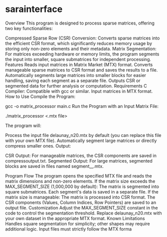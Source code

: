 # sarainterface
Overview
This program is designed to process sparse matrices, offering two key functionalities:

Compressed Sparse Row (CSR) Conversion: Converts sparse matrices into the efficient CSR format, which significantly reduces memory usage by storing only non-zero elements and their metadata.
Matrix Segmentation: For matrices exceeding hardware or memory limits, the program segments the input into smaller, square submatrices for independent processing.
Features
Reads input matrices in Matrix Market (MTX) format.
Converts manageable sparse matrices to CSR format and saves the results to a file.
Automatically segments large matrices into smaller blocks for easier handling, saving each segment as a separate file.
Outputs CSR or segmented data for further analysis or computation.
Requirements
C Compiler: Compatible with gcc or similar.
Input matrices in MTX format.
How to Use
Compile the Program:

gcc -o matrix_processor main.c
Run the Program with an Input Matrix File:

./matrix_processor <.mtx file>

The program will:

Process the input file delaunay_n20.mtx by default (you can replace this file with your own MTX file).
Automatically segment large matrices or directly compress smaller ones.
Output:

CSR Output: For manageable matrices, the CSR components are saved in compressoutput.txt.
Segmented Output: For large matrices, segmented blocks are saved in files named segment_<startRow>_<startCol>.mtx.

Program Flow
The program opens the specified MTX file and reads the matrix dimensions and non-zero elements.
If the matrix size exceeds the MAX_SEGMENT_SIZE (1,000,000 by default):
The matrix is segmented into square submatrices.
Each segment's data is saved in a separate file.
If the matrix size is manageable:
The matrix is processed into CSR format.
The CSR components (Values, Column Indices, Row Pointers) are saved to an output file.
Customization
Adjust the MAX_SEGMENT_SIZE constant in the code to control the segmentation threshold.
Replace delaunay_n20.mtx with your own dataset in the appropriate MTX format.
Known Limitations
Handles square segmentation for simplicity; other shapes may require additional logic.
Input files must strictly follow the MTX forma
